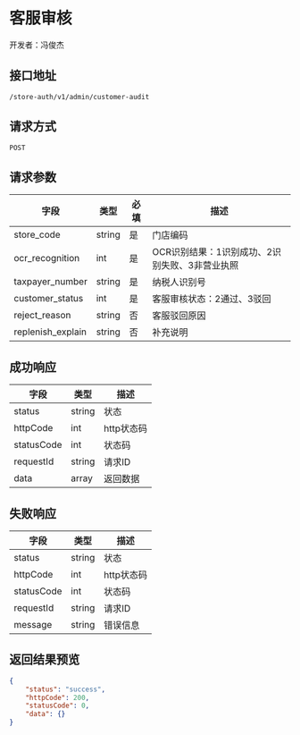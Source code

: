 # 客服审核

开发者：冯俊杰

## 接口地址

`/store-auth/v1/admin/customer-audit`

## 请求方式

`POST`

## 请求参数

| 字段            | 类型   | 必填 | 描述                                           |
| --------------- | ------ | ---- | ---------------------------------- |
| store_code | string | 是   | 门店编码    |
| ocr_recognition | int    | 是   | OCR识别结果：1识别成功、2识别失败、3非营业执照 |
| taxpayer_number | string | 是   | 纳税人识别号   |
| customer_status   | int    | 是 | 客服审核状态：2通过、3驳回   |
| reject_reason   | string | 否   | 客服驳回原因  |
| replenish_explain  | string    | 否   | 补充说明  |

## 成功响应

| 字段       | 类型   | 描述       |
| ---------- | ------ | ---------- |
| status     | string | 状态       |
| httpCode   | int    | http状态码 |
| statusCode | int    | 状态码     |
| requestId  | string | 请求ID     |
| data       | array  | 返回数据   |

## 失败响应

| 字段       | 类型   | 描述       |
| ---------- | ------ | ---------- |
| status     | string | 状态       |
| httpCode   | int    | http状态码 |
| statusCode | int    | 状态码     |
| requestId  | string | 请求ID     |
| message    | string | 错误信息   |

## 返回结果预览

```json
{
    "status": "success",
    "httpCode": 200,
    "statusCode": 0,
    "data": {}
}
```